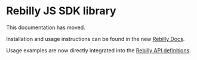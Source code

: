 # Rebilly JS SDK library

This documentation has moved.

Installation and usage instructions can be found in the new [Rebilly Docs](https://docs.rebilly.com/docs/developer-docs/js-sdk).

Usage examples are now directly integrated into the [Rebilly API definitions](https://docs.rebilly.com/docs/developer-docs/api/overview/).